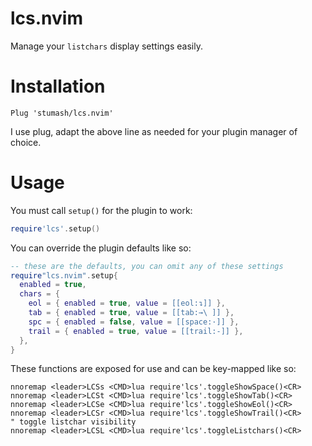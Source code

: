 # lcs.nvim

Manage your `listchars` display settings easily.

# Installation

`Plug 'stumash/lcs.nvim'`

I use plug, adapt the above line as needed for your plugin manager of choice.

# Usage

You must call `setup()` for the plugin to work:

```lua
require'lcs'.setup()
```

You can override the plugin defaults like so:

```lua
-- these are the defaults, you can omit any of these settings
require"lcs.nvim".setup{
  enabled = true,
  chars = {
    eol = { enabled = true, value = [[eol:↴]] },
    tab = { enabled = true, value = [[tab:→\ ]] },
    spc = { enabled = false, value = [[space:·]] },
    trail = { enabled = true, value = [[trail:-]] },
  },
}
```

These functions are exposed for use and can be key-mapped like so:

```vim
nnoremap <leader>LCSs <CMD>lua require'lcs'.toggleShowSpace()<CR>
nnoremap <leader>LCSt <CMD>lua require'lcs'.toggleShowTab()<CR>
nnoremap <leader>LCSe <CMD>lua require'lcs'.toggleShowEol()<CR>
nnoremap <leader>LCSr <CMD>lua require'lcs'.toggleShowTrail()<CR>
" toggle listchar visibility
nnoremap <leader>LCSL <CMD>lua require'lcs'.toggleListchars()<CR>
```
